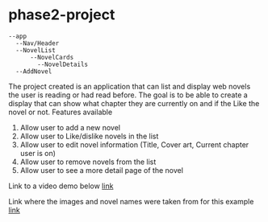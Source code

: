 # phase2-project

    --app
      --Nav/Header
      --NovelList
          --NovelCards
            --NovelDetails
      --AddNovel
The project created is an application that can list and display web novels the user is reading or had read before.
The goal is to be able to create a display that can show what chapter they are currently on and if the Like the novel or not.
Features available
1. Allow user to add a new novel
2. Allow user to Like/dislike novels in the list
3. Allow user to edit novel information (Title, Cover art, Current chapter user is on)
4. Allow user to remove novels from the list
5. Allow user to see a more detail page of the novel


Link to a video demo below
[link](https://youtu.be/XWSu-D2SgQM)

Link where the images and novel names were taken from for this example
[link](https://www.novelupdates.com/)

